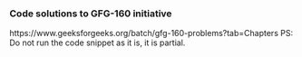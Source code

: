 ### Code solutions to GFG-160 initiative
<link href="https://www.geeksforgeeks.org/batch/gfg-160-problems?tab=Chapters">https://www.geeksforgeeks.org/batch/gfg-160-problems?tab=Chapters</link>
PS: Do not run the code snippet as it is, it is partial.
